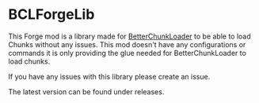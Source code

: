 # BCLForgeLib

This Forge mod is a library made for [BetterChunkLoader](https://github.com/KasperFranz/BetterChunkLoader) to be able to load Chunks without any issues.
This mod doesn't have any configurations or commands it is only providing the glue needed for BetterChunkLoader  to load chunks.

If you have any issues with this library please create an issue.

The latest version can be found under releases.

